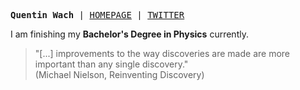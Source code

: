 <p><pre align="left">
<strong>Quentin Wach</strong> | <a href="https://quentinwach.github.io/">HOMEPAGE</a> | <a href="https://twitter.com/QuentinWach">TWITTER</a>
</pre></p>

<!-- showcase GIF of science animations -->
I am finishing my **Bachelor's Degree in Physics** currently. </br>
<!-- While I am continuing my academic studies, I am also working on a social reading app that allows for **collaborative annotating of PDFs**. -->

> "[...] improvements to the way discoveries are made are more important than any single discovery." </br> (Michael Nielson, Reinventing Discovery)

